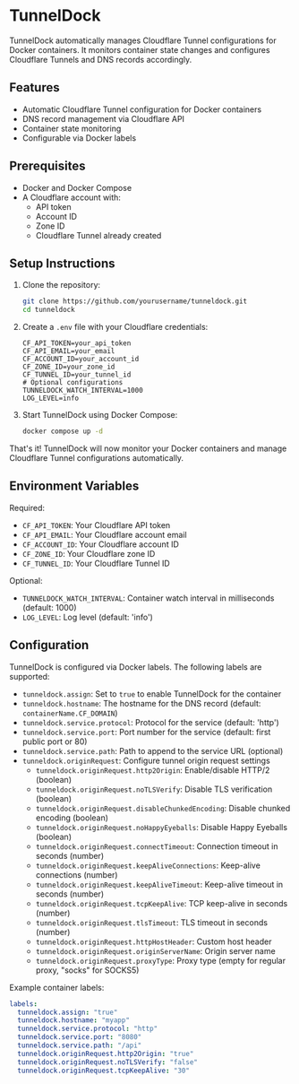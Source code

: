 # TunnelDock

TunnelDock automatically manages Cloudflare Tunnel configurations for Docker containers. It monitors container state changes and configures Cloudflare Tunnels and DNS records accordingly.

## Features

- Automatic Cloudflare Tunnel configuration for Docker containers
- DNS record management via Cloudflare API
- Container state monitoring
- Configurable via Docker labels

## Prerequisites

- Docker and Docker Compose
- A Cloudflare account with:
  - API token
  - Account ID
  - Zone ID
  - Cloudflare Tunnel already created

## Setup Instructions

1. Clone the repository:
   ```sh
   git clone https://github.com/yourusername/tunneldock.git
   cd tunneldock
   ```

2. Create a `.env` file with your Cloudflare credentials:
   ```env
   CF_API_TOKEN=your_api_token
   CF_API_EMAIL=your_email
   CF_ACCOUNT_ID=your_account_id
   CF_ZONE_ID=your_zone_id
   CF_TUNNEL_ID=your_tunnel_id
   # Optional configurations
   TUNNELDOCK_WATCH_INTERVAL=1000
   LOG_LEVEL=info
   ```

3. Start TunnelDock using Docker Compose:
   ```sh
   docker compose up -d
   ```

That's it! TunnelDock will now monitor your Docker containers and manage Cloudflare Tunnel configurations automatically.

## Environment Variables

Required:
- `CF_API_TOKEN`: Your Cloudflare API token
- `CF_API_EMAIL`: Your Cloudflare account email
- `CF_ACCOUNT_ID`: Your Cloudflare account ID
- `CF_ZONE_ID`: Your Cloudflare zone ID
- `CF_TUNNEL_ID`: Your Cloudflare Tunnel ID

Optional:
- `TUNNELDOCK_WATCH_INTERVAL`: Container watch interval in milliseconds (default: 1000)
- `LOG_LEVEL`: Log level (default: 'info')

## Configuration

TunnelDock is configured via Docker labels. The following labels are supported:

- `tunneldock.assign`: Set to `true` to enable TunnelDock for the container
- `tunneldock.hostname`: The hostname for the DNS record (default: `containerName.CF_DOMAIN`)
- `tunneldock.service.protocol`: Protocol for the service (default: 'http')
- `tunneldock.service.port`: Port number for the service (default: first public port or 80)
- `tunneldock.service.path`: Path to append to the service URL (optional)
- `tunneldock.originRequest`: Configure tunnel origin request settings
  - `tunneldock.originRequest.http2Origin`: Enable/disable HTTP/2 (boolean)
  - `tunneldock.originRequest.noTLSVerify`: Disable TLS verification (boolean)
  - `tunneldock.originRequest.disableChunkedEncoding`: Disable chunked encoding (boolean)
  - `tunneldock.originRequest.noHappyEyeballs`: Disable Happy Eyeballs (boolean)
  - `tunneldock.originRequest.connectTimeout`: Connection timeout in seconds (number)
  - `tunneldock.originRequest.keepAliveConnections`: Keep-alive connections (number)
  - `tunneldock.originRequest.keepAliveTimeout`: Keep-alive timeout in seconds (number)
  - `tunneldock.originRequest.tcpKeepAlive`: TCP keep-alive in seconds (number)
  - `tunneldock.originRequest.tlsTimeout`: TLS timeout in seconds (number)
  - `tunneldock.originRequest.httpHostHeader`: Custom host header
  - `tunneldock.originRequest.originServerName`: Origin server name
  - `tunneldock.originRequest.proxyType`: Proxy type (empty for regular proxy, "socks" for SOCKS5)

Example container labels:
```yaml
labels:
  tunneldock.assign: "true"
  tunneldock.hostname: "myapp"
  tunneldock.service.protocol: "http"
  tunneldock.service.port: "8080"
  tunneldock.service.path: "/api"
  tunneldock.originRequest.http2Origin: "true"
  tunneldock.originRequest.noTLSVerify: "false"
  tunneldock.originRequest.tcpKeepAlive: "30"
```